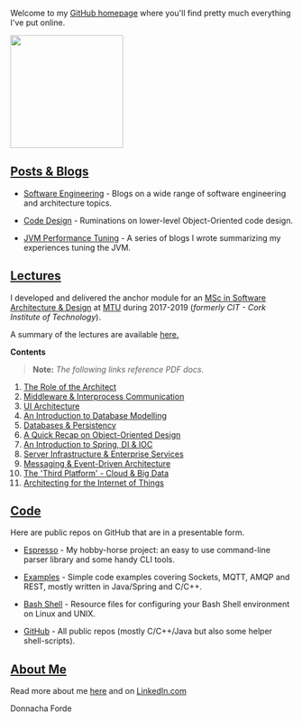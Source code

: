 

Welcome to my [GitHub homepage](https://donnachaforde.github.io) where you'll find pretty much everything I've put online. 

<img src="https://media.licdn.com/dms/image/C4E03AQHNpRCvTr_urQ/profile-displayphoto-shrink_200_200/0/1624951213749?e=1698278400&v=beta&t=EfuSoETTBJhTzcQvV84t0Bg9cp-r7EuNHXOUnjzfF-8" width="200" height="200" />








## [Posts & Blogs](https://donnachaforde.github.io/blogs+posts)

* [Software Engineering](./blogs%2Bposts/software-engineering) - Blogs on a wide range of software engineering and architecture topics. 

* [Code Design](./blogs%2Bposts/code-design) - Ruminations on lower-level Object-Oriented code design. 

* [JVM Performance Tuning](./blogs%2Bposts/jvm-performance-tuning) - A series of blogs I wrote summarizing my experiences tuning the JVM. 


## [Lectures](https://donnachaforde.github.io/lectures/)

 I developed and delivered the anchor module for an [MSc in Software Architecture & Design](https://www.mtu.ie/courses/crksade9/) at [MTU](https://www.mtu.ie/) during 2017-2019 (_formerly CIT - Cork Institute of Technology_).  
 
 A summary of the lectures are available [here.](./lectures/README.md)

**Contents**

 >**Note:**
_The following links reference PDF docs._

1. [The Role of the Architect](lectures/published/01%20-%20The%20Role%20of%20the%20Architect.pdf)
2. [Middleware & Interprocess Communication](lectures/published/02%20-%20Middleware%20%26%20Interprocess%20Communication.pdf)
3. [UI Architecture](lectures/published/03%20-%20UI%20Architecture.pdf)
4. [An Introduction to Database Modelling](lectures/published/04%20-%20An%20Introduction%20to%20Database%20Modelling.pdf)
5. [Databases & Persistency](lectures/published/05%20-%20Databases%20%26%20Persistency.pdf)
6. [A Quick Recap on Object-Oriented Design](lectures/published/06%20-%20A%20Quick%20Recap%20on%20Object-Oriented%20Design.pdf)
7. [An Introduction to Spring, DI & IOC](lectures/published/07%20-%20An%20Introduction%20to%20Spring%2C%20DI%20%26%20IOC.pdf) 
8. [Server Infrastructure & Enterprise Services](lectures/published/08%20-%20Server%20Infrastructure%20%26%20Enterprise%20Services.pdf)
9. [Messaging & Event-Driven Architecture](lectures/published/09%20-%20Messaging%20%26%20Event-Driven%20Architecture.pdf)
10. [The 'Third Platform' - Cloud & Big Data](lectures/published/10%20-%20The%20Third%20Platform%20-%20Cloud%20%26%20Big%20Data.pdf)
11. [Architecting for the Internet of Things](lectures/published/11%20-%20Architecting%20for%20the%20Internet%20of%20Things%20(IoT).pdf)



## [Code](https://github.com/donnachaforde?tab=repositories&q=&type=public&language=&sort=) 
Here are public repos on GitHub that are in a presentable form.

* [Espresso](https://github.com/donnachaforde?tab=repositories&q=espresso&type=public&language=&sort=) - My hobby-horse project: an easy to use command-line parser library and some handy CLI tools. 

* [Examples](https://github.com/donnachaforde?tab=repositories&q=example&type=public&language=&sort=) - Simple code examples covering Sockets, MQTT, AMQP and REST, mostly written in Java/Spring and C/C++.  

* [Bash Shell](https://github.com/donnachaforde/unix-shell-config) - Resource files for configuring your Bash Shell environment on Linux and UNIX. 

* [GitHub](https://github.com/donnachaforde) - All public repos (mostly C/C++/Java but also some helper shell-scripts).



## [About Me](https://about.me/donnacha.forde)
Read more about me [here](about.md) and on [LinkedIn.com](https://www.linkedin.com/in/donnachaforde/)


Donnacha Forde


